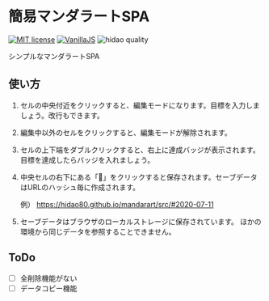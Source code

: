 # 簡易マンダラートSPA

[![MIT license](https://img.shields.io/badge/license-MIT-blue.svg?style=flat)](LICENSE.md)
[![VanillaJS](https://img.shields.io/badge/Framework-VanillaJS-blue.svg)](https://nodejs.org/ja/)
![hidao quality](https://img.shields.io/badge/hidao-quality-orange.svg)

シンプルなマンダラートSPA

## 使い方

1. セルの中央付近をクリックすると、編集モードになります。目標を入力しましょう。改行もできます。
2. 編集中以外のセルをクリックすると、編集モードが解除されます。
3. セルの上下端をダブルクリックすると、右上に達成バッジが表示されます。目標を達成したらバッジを入れましょう。
4. 中央セルの右下にある「💾」をクリックすると保存されます。セーブデータはURLのハッシュ毎に作成されます。

    例） https://hidao80.github.io/mandarart/src/#2020-07-11

5. セーブデータはブラウザのローカルストレージに保存されています。
   ほかの環境から同じデータを参照することできません。

## ToDo

- [ ] 全削除機能がない
- [ ] データコピー機能
